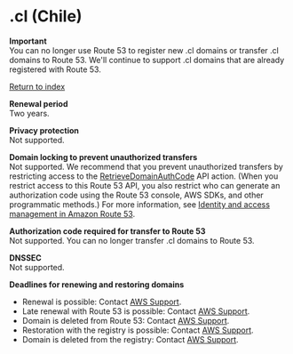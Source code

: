 # \.cl \(Chile\)<a name="cl"></a>

**Important**  
You can no longer use Route 53 to register new \.cl domains or transfer \.cl domains to Route 53\. We'll continue to support \.cl domains that are already registered with Route 53\.

[Return to index](registrar-tld-list.md#index)

**Renewal period**  
Two years\.

**Privacy protection**  
Not supported\.

**Domain locking to prevent unauthorized transfers**  
Not supported\. We recommend that you prevent unauthorized transfers by restricting access to the [RetrieveDomainAuthCode](https://docs.aws.amazon.com/Route53/latest/APIReference/API_domains_RetrieveDomainAuthCode.html) API action\. \(When you restrict access to this Route 53 API, you also restrict who can generate an authorization code using the Route 53 console, AWS SDKs, and other programmatic methods\.\) For more information, see [Identity and access management in Amazon Route 53](auth-and-access-control.md)\.

**Authorization code required for transfer to Route 53**  
Not supported\. You can no longer transfer \.cl domains to Route 53\.

**DNSSEC**  
Not supported\.

**Deadlines for renewing and restoring domains**  
+ Renewal is possible: Contact [AWS Support](https://docs.aws.amazon.com/Route53/latest/DeveloperGuide/domain-contact-support.html)\.
+ Late renewal with Route 53 is possible: Contact [AWS Support](https://docs.aws.amazon.com/Route53/latest/DeveloperGuide/domain-contact-support.html)\.
+ Domain is deleted from Route 53: Contact [AWS Support](https://docs.aws.amazon.com/Route53/latest/DeveloperGuide/domain-contact-support.html)\.
+ Restoration with the registry is possible: Contact [AWS Support](https://docs.aws.amazon.com/Route53/latest/DeveloperGuide/domain-contact-support.html)\.
+ Domain is deleted from the registry: Contact [AWS Support](https://docs.aws.amazon.com/Route53/latest/DeveloperGuide/domain-contact-support.html)\.